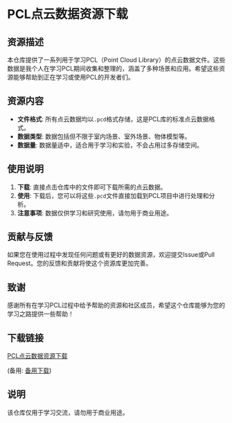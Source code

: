 # PCL点云数据资源下载

## 资源描述

本仓库提供了一系列用于学习PCL（Point Cloud Library）的点云数据文件。这些数据是我个人在学习PCL期间收集和整理的，涵盖了多种场景和应用。希望这些资源能够帮助到正在学习或使用PCL的开发者们。

## 资源内容

- **文件格式**: 所有点云数据均以`.pcd`格式存储，这是PCL库的标准点云数据格式。
- **数据类型**: 数据包括但不限于室内场景、室外场景、物体模型等。
- **数据量**: 数据量适中，适合用于学习和实验，不会占用过多存储空间。

## 使用说明

1. **下载**: 直接点击仓库中的文件即可下载所需的点云数据。
2. **使用**: 下载后，您可以将这些`.pcd`文件直接加载到PCL项目中进行处理和分析。
3. **注意事项**: 数据仅供学习和研究使用，请勿用于商业用途。

## 贡献与反馈

如果您在使用过程中发现任何问题或有更好的数据资源，欢迎提交Issue或Pull Request。您的反馈和贡献将使这个资源库更加完善。

## 致谢

感谢所有在学习PCL过程中给予帮助的资源和社区成员，希望这个仓库能够为您的学习之路提供一些帮助！

## 下载链接
[PCL点云数据资源下载](https://pan.quark.cn/s/bd01f92fa8c9) 

(备用: [备用下载](https://pan.baidu.com/s/19fa2-gFhaKuf4t5yL41ebg?pwd=1234))

## 说明

该仓库仅用于学习交流，请勿用于商业用途。
